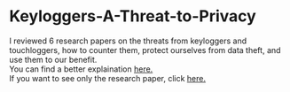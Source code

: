 # Keyloggers-A-Threat-to-Privacy
I reviewed 6 research papers on the threats from keyloggers and touchloggers, how to counter them, protect ourselves from data theft, and use them to our benefit.\
You can find a better explaination [here.](https://suchitreddi.github.io/Work/keyloggers.html)\
If you want to see only the research paper, click [here.](./Keyloggers_A_Threat_to_Privacy.pdf)
